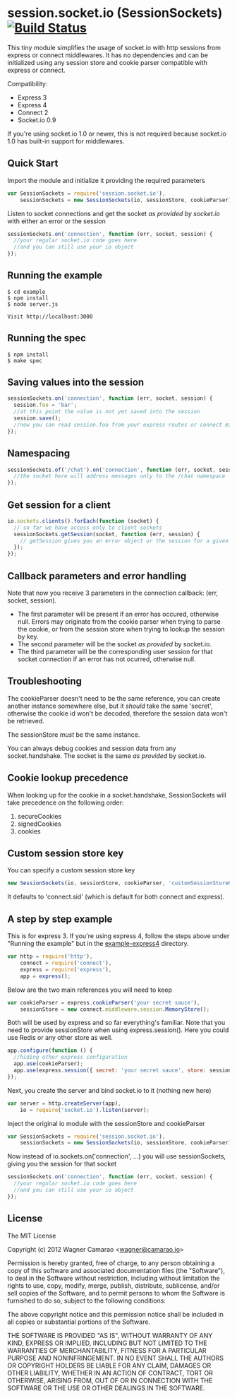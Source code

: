 session.socket.io (SessionSockets) [![Build Status](https://api.travis-ci.org/wcamarao/session.socket.io.png)](http://travis-ci.org/wcamarao/session.socket.io)
==================================

This tiny module simplifies the usage of socket.io with http sessions from express or connect middlewares. It has no dependencies and can be initialized using any session store and cookie parser compatible with express or connect.

Compatibility:

* Express 3
* Express 4
* Connect 2
* Socket.io 0.9

If you're using socket.io 1.0 or newer, this is not required because socket.io 1.0 has built-in support for middlewares.

## Quick Start

Import the module and initialize it providing the required parameters

```js
var SessionSockets = require('session.socket.io'),
    sessionSockets = new SessionSockets(io, sessionStore, cookieParser);
```

Listen to socket connections and get the socket _as provided by socket.io_ with either an error or the session

```js
sessionSockets.on('connection', function (err, socket, session) {
  //your regular socket.io code goes here
  //and you can still use your io object
});
```

## Running the example

    $ cd example
    $ npm install
    $ node server.js

    Visit http://localhost:3000

## Running the spec

    $ npm install
    $ make spec

## Saving values into the session

```js
sessionSockets.on('connection', function (err, socket, session) {
  session.foo = 'bar';
  //at this point the value is not yet saved into the session
  session.save();
  //now you can read session.foo from your express routes or connect middlewares
});
```

## Namespacing

```js
sessionSockets.of('/chat').on('connection', function (err, socket, session) {
  //the socket here will address messages only to the /chat namespace
});
```

## Get session for a client

```js
io.sockets.clients().forEach(function (socket) {
  // so far we have access only to client sockets
  sessionSockets.getSession(socket, function (err, session) {
    // getSession gives you an error object or the session for a given socket
  });
});
```

## Callback parameters and error handling

Note that now you receive 3 parameters in the connection callback: (err, socket, session).

* The first parameter will be present if an error has occured, otherwise null. Errors may originate from the cookie parser when trying to parse the cookie, or from the session store when trying to lookup the session by key.
* The second parameter will be the socket _as provided_ by socket.io.
* The third parameter will be the corresponding user session for that socket connection if an error has not ocurred, otherwise null.

## Troubleshooting

The cookieParser doesn't need to be the same reference, you can create another instance somewhere else, but it _should_ take the same 'secret', otherwise the cookie id won't be decoded, therefore the session data won't be retrieved.

The sessionStore _must_ be the same instance.

You can always debug cookies and session data from any socket.handshake. The socket is the same _as provided_ by socket.io.

## Cookie lookup precedence

When looking up for the cookie in a socket.handshake, SessionSockets will take precedence on the following order:

1. secureCookies
2. signedCookies
3. cookies

## Custom session store key

You can specify a custom session store key

```js
new SessionSockets(io, sessionStore, cookieParser, 'customSessionStoreKey');
```

It defaults to 'connect.sid' (which is default for both connect and express).

## A step by step example

This is for express 3. If you're using express 4, follow the steps above under "Running the example" but in the [example-express4](https://github.com/wcamarao/session.socket.io/tree/master/example-express4) directory.

```js
var http = require('http'),
    connect = require('connect'),
    express = require('express'),
    app = express();
```

Below are the two main references you will need to keep

```js
var cookieParser = express.cookieParser('your secret sauce'),
    sessionStore = new connect.middleware.session.MemoryStore();
```

Both will be used by express and so far everything's familiar. Note that you need to provide sessionStore when using express.session(). Here you could use Redis or any other store as well.

```js
app.configure(function () {
  //hiding other express configuration
  app.use(cookieParser);
  app.use(express.session({ secret: 'your secret sauce', store: sessionStore }));
});
```

Next, you create the server and bind socket.io to it (nothing new here)

```js
var server = http.createServer(app),
    io = require('socket.io').listen(server);
```

Inject the original io module with the sessionStore and cookieParser

```js
var SessionSockets = require('session.socket.io'),
    sessionSockets = new SessionSockets(io, sessionStore, cookieParser);
```

Now instead of io.sockets.on('connection', ...) you will use sessionSockets, giving you the session for that socket

```js
sessionSockets.on('connection', function (err, socket, session) {
  //your regular socket.io code goes here
  //and you can still use your io object
});
```

## License

  The MIT License

  Copyright (c) 2012 Wagner Camarao &lt;wagner@camarao.io&gt;

  Permission is hereby granted, free of charge, to any person obtaining
  a copy of this software and associated documentation files (the "Software"),
  to deal in the Software without restriction, including without limitation
  the rights to use, copy, modify, merge, publish, distribute, sublicense,
  and/or sell copies of the Software, and to permit persons to whom the
  Software is furnished to do so, subject to the following conditions:

  The above copyright notice and this permission notice shall be included
  in all copies or substantial portions of the Software.

  THE SOFTWARE IS PROVIDED "AS IS", WITHOUT WARRANTY OF ANY KIND, EXPRESS
  OR IMPLIED, INCLUDING BUT NOT LIMITED TO THE WARRANTIES OF MERCHANTABILITY,
  FITNESS FOR A PARTICULAR PURPOSE AND NONINFRINGEMENT. IN NO EVENT SHALL
  THE AUTHORS OR COPYRIGHT HOLDERS BE LIABLE FOR ANY CLAIM, DAMAGES OR
  OTHER LIABILITY, WHETHER IN AN ACTION OF CONTRACT, TORT OR OTHERWISE,
  ARISING FROM, OUT OF OR IN CONNECTION WITH THE SOFTWARE OR THE USE
  OR OTHER DEALINGS IN THE SOFTWARE.
